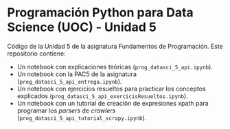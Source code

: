 # Programación Python para Data Science (UOC) - Unidad 5

Código de la Unidad 5 de la asignatura Fundamentos de Programación. Este repositorio contiene:

* Un notebook con explicaciones teóricas (`prog_datasci_5_api.ipynb`).
* Un notebook con la PAC5 de la asignatura (`prog_datasci_5_api_entrega.ipynb`).
* Un notebook con ejercicios resueltos para practicar los conceptos explicados (`prog_datasci_5_api_exercicisResueltos.ipynb`).
* Un notebook con un tutorial de creación de expresiones xpath para programar los *parsers* de *crawlers* (`prog_datasci_5_api_tutorial_scrapy.ipynb`).



